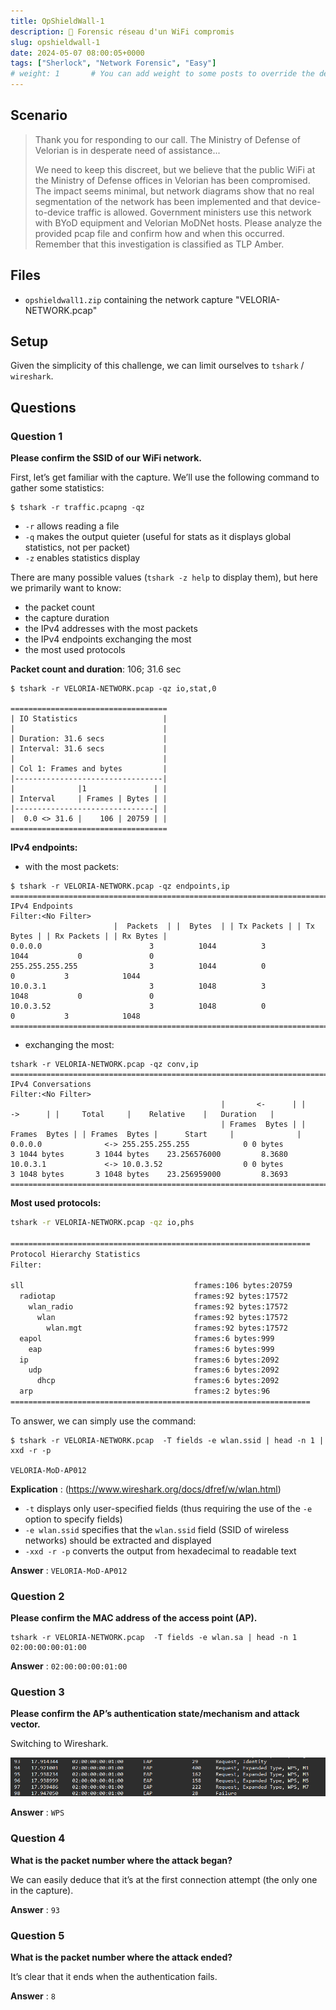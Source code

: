 ```yaml
---
title: OpShieldWall-1
description: 🛜 Forensic réseau d'un WiFi compromis
slug: opshieldwall-1
date: 2024-05-07 08:00:05+0000
tags: ["Sherlock", "Network Forensic", "Easy"]
# weight: 1       # You can add weight to some posts to override the default sorting (date descending)
---
```


## Scenario
> Thank you for responding to our call. The Ministry of Defense of Velorian is in desperate need of assistance...
>
> We need to keep this discreet, but we believe that the public WiFi at the Ministry of Defense offices in Velorian has been compromised. The impact seems minimal, but network diagrams show that no real segmentation of the network has been implemented and that device-to-device traffic is allowed. Government ministers use this network with BYoD equipment and Velorian MoDNet hosts. Please analyze the provided pcap file and confirm how and when this occurred. Remember that this investigation is classified as TLP Amber.

## Files
- `opshieldwall1.zip` containing the network capture "VELORIA-NETWORK.pcap"

## Setup
Given the simplicity of this challenge, we can limit ourselves to `tshark` / `wireshark`.

## Questions

### Question 1
**Please confirm the SSID of our WiFi network.**

First, let’s get familiar with the capture. We’ll use the following command to gather some statistics:
```shell
$ tshark -r traffic.pcapng -qz
```
- `-r` allows reading a file
- `-q` makes the output quieter (useful for stats as it displays global statistics, not per packet)
- `-z` enables statistics display

There are many possible values (`tshark -z help` to display them), but here we primarily want to know:
- the packet count
- the capture duration
- the IPv4 addresses with the most packets
- the IPv4 endpoints exchanging the most
- the most used protocols

**Packet count and duration**: 106; 31.6 sec

```shell
$ tshark -r VELORIA-NETWORK.pcap -qz io,stat,0

===================================
| IO Statistics                   |
|                                 |
| Duration: 31.6 secs             |
| Interval: 31.6 secs             |
|                                 |
| Col 1: Frames and bytes         |
|---------------------------------|
|              |1               | |
| Interval     | Frames | Bytes | |
|-------------------------------| |
|  0.0 <> 31.6 |    106 | 20759 | |
===================================
```

**IPv4 endpoints:**
- with the most packets: 
```shell
$ tshark -r VELORIA-NETWORK.pcap -qz endpoints,ip       
================================================================================
IPv4 Endpoints
Filter:<No Filter>
                       |  Packets  | |  Bytes  | | Tx Packets | | Tx Bytes | | Rx Packets | | Rx Bytes |
0.0.0.0                        3          1044          3            1044           0               0   
255.255.255.255                3          1044          0               0           3            1044   
10.0.3.1                       3          1048          3            1048           0               0   
10.0.3.52                      3          1048          0               0           3            1048   
================================================================================
```

- exchanging the most: 
```shell
tshark -r VELORIA-NETWORK.pcap -qz conv,ip              
================================================================================
IPv4 Conversations
Filter:<No Filter>
                                               |       <-      | |       ->      | |     Total     |    Relative    |   Duration   |
                                               | Frames  Bytes | | Frames  Bytes | | Frames  Bytes |      Start     |              |
0.0.0.0              <-> 255.255.255.255            0 0 bytes         3 1044 bytes       3 1044 bytes    23.256576000         8.3680
10.0.3.1             <-> 10.0.3.52                  0 0 bytes         3 1048 bytes       3 1048 bytes    23.256959000         8.3693
================================================================================
```

**Most used protocols:**
```bash
tshark -r VELORIA-NETWORK.pcap -qz io,phs        

===================================================================
Protocol Hierarchy Statistics
Filter: 

sll                                      frames:106 bytes:20759
  radiotap                               frames:92 bytes:17572
    wlan_radio                           frames:92 bytes:17572
      wlan                               frames:92 bytes:17572
        wlan.mgt                         frames:92 bytes:17572
  eapol                                  frames:6 bytes:999
    eap                                  frames:6 bytes:999
  ip                                     frames:6 bytes:2092
    udp                                  frames:6 bytes:2092
      dhcp                               frames:6 bytes:2092
  arp                                    frames:2 bytes:96
===================================================================

```

To answer, we can simply use the command:
```shell
$ tshark -r VELORIA-NETWORK.pcap  -T fields -e wlan.ssid | head -n 1 | xxd -r -p

VELORIA-MoD-AP012
```

**Explication** :
(https://www.wireshark.org/docs/dfref/w/wlan.html)
- `-t` displays only user-specified fields (thus requiring the use of the `-e` option to specify fields)
- `-e wlan.ssid` specifies that the `wlan.ssid` field (SSID of wireless networks) should be extracted and displayed
- `-xxd -r -p` converts the output from hexadecimal to readable text

**Answer** : 
``VELORIA-MoD-AP012``	

### Question 2
**Please confirm the MAC address of the access point (AP).**

```shell
tshark -r VELORIA-NETWORK.pcap  -T fields -e wlan.sa | head -n 1
02:00:00:00:01:00
```

**Answer** : 
``02:00:00:00:01:00``	

### Question 3
**Please confirm the AP’s authentication state/mechanism and attack vector.**

Switching to Wireshark.

![EAP Sequence (Extensible Authentication Protocol)](pictures/image.png)

**Answer** : 
``WPS``	

### Question 4
**What is the packet number where the attack began?**

We can easily deduce that it’s at the first connection attempt (the only one in the capture).

**Answer** : 
``93``	


### Question 5
**What is the packet number where the attack ended?**

It’s clear that it ends when the authentication fails.

**Answer** : 
``8``	
